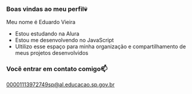 ### Boas vindas ao meu perfil💀

Meu nome é Eduardo Vieira

- Estou estudando na Alura
- Estou me desenvolvendo no JavaScript
- Ultilizo esse espaço para minha organização e compartilhamento de meus projetos desenvolvidos

### Você entrar em contato comigo📫

00001113972749sp@al.educacao.sp.gov.br

